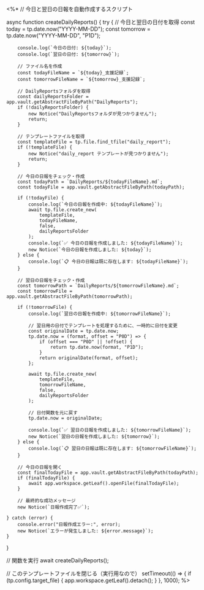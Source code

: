<%*
// 今日と翌日の日報を自動作成するスクリプト

async function createDailyReports() {
    try {
        // 今日と翌日の日付を取得
        const today = tp.date.now("YYYY-MM-DD");
        const tomorrow = tp.date.now("YYYY-MM-DD", "P1D");
        
        console.log(`今日の日付: ${today}`);
        console.log(`翌日の日付: ${tomorrow}`);
        
        // ファイル名を作成
        const todayFileName = `${today}_支援記録`;
        const tomorrowFileName = `${tomorrow}_支援記録`;
        
        // DailyReportsフォルダを取得
        const dailyReportsFolder = app.vault.getAbstractFileByPath("DailyReports");
        if (!dailyReportsFolder) {
            new Notice("DailyReportsフォルダが見つかりません");
            return;
        }
        
        // テンプレートファイルを取得
        const templateFile = tp.file.find_tfile("daily_report");
        if (!templateFile) {
            new Notice("daily_report テンプレートが見つかりません");
            return;
        }
        
        // 今日の日報をチェック・作成
        const todayPath = `DailyReports/${todayFileName}.md`;
        const todayFile = app.vault.getAbstractFileByPath(todayPath);
        
        if (!todayFile) {
            console.log(`今日の日報を作成中: ${todayFileName}`);
            await tp.file.create_new(
                templateFile,
                todayFileName,
                false,
                dailyReportsFolder
            );
            console.log(`✅ 今日の日報を作成しました: ${todayFileName}`);
            new Notice(`今日の日報を作成しました: ${today}`);
        } else {
            console.log(`📋 今日の日報は既に存在します: ${todayFileName}`);
        }
        
        // 翌日の日報をチェック・作成
        const tomorrowPath = `DailyReports/${tomorrowFileName}.md`;
        const tomorrowFile = app.vault.getAbstractFileByPath(tomorrowPath);
        
        if (!tomorrowFile) {
            console.log(`翌日の日報を作成中: ${tomorrowFileName}`);
            
            // 翌日用の日付でテンプレートを処理するために、一時的に日付を変更
            const originalDate = tp.date.now;
            tp.date.now = (format, offset = "P0D") => {
                if (offset === "P0D" || !offset) {
                    return tp.date.now(format, "P1D");
                }
                return originalDate(format, offset);
            };
            
            await tp.file.create_new(
                templateFile,
                tomorrowFileName,
                false,
                dailyReportsFolder
            );
            
            // 日付関数を元に戻す
            tp.date.now = originalDate;
            
            console.log(`✅ 翌日の日報を作成しました: ${tomorrowFileName}`);
            new Notice(`翌日の日報を作成しました: ${tomorrow}`);
        } else {
            console.log(`📋 翌日の日報は既に存在します: ${tomorrowFileName}`);
        }
        
        // 今日の日報を開く
        const finalTodayFile = app.vault.getAbstractFileByPath(todayPath);
        if (finalTodayFile) {
            await app.workspace.getLeaf().openFile(finalTodayFile);
        }
        
        // 最終的な成功メッセージ
        new Notice(`日報作成完了✅`);
        
    } catch (error) {
        console.error("日報作成エラー:", error);
        new Notice(`エラーが発生しました: ${error.message}`);
    }
}

// 関数を実行
await createDailyReports();

// このテンプレートファイルを閉じる（実行用なので）
setTimeout(() => {
    if (tp.config.target_file) {
        app.workspace.getLeaf().detach();
    }
}, 1000);
%> 